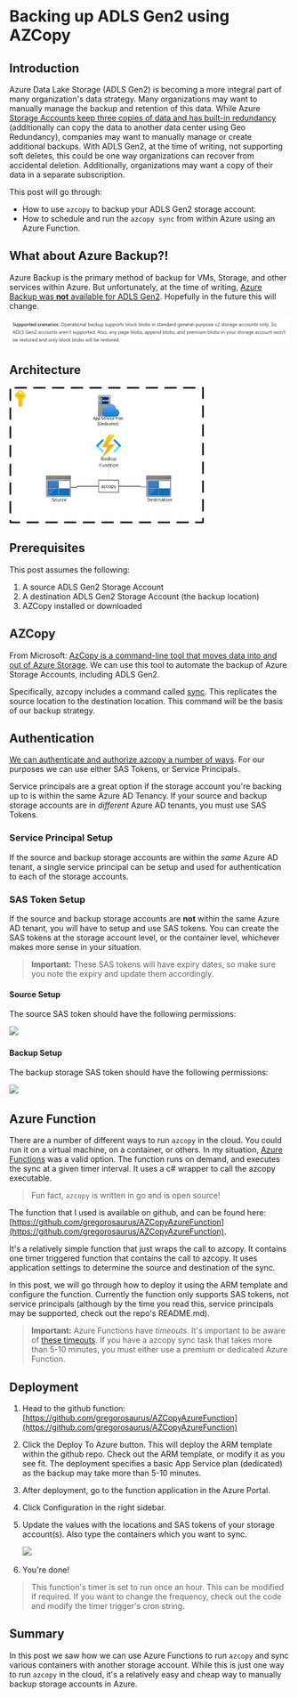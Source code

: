 # Backing up ADLS Gen2 using AZCopy

## Introduction

Azure Data Lake Storage (ADLS Gen2) is becoming a more integral part of many organization's data strategy.  Many organizations may want to manually manage the backup and retention of this data.  While Azure [Storage Accounts keep three copies of data and has built-in redundancy](https://docs.microsoft.com/en-us/azure/storage/common/storage-redundancy) (additionally can copy the data to another data center using Geo Redundancy), companies may want to manually manage or create additional backups. With ADLS Gen2, at the time of writing, not supporting soft deletes, this could be one way organizations can recover from accidental deletion.  Additionally, organizations may want a copy of their data in a separate subscription. 

This post will go through: 
- How to use ```azcopy``` to backup your ADLS Gen2 storage account. 
- How to schedule and run the ```azcopy sync``` from within Azure using an Azure Function.

## What about Azure Backup?!

Azure Backup is the primary method of backup for VMs, Storage, and other services within Azure. But unfortunately, at the time of writing, [Azure Backup was **not** available for ADLS Gen2](https://docs.microsoft.com/en-us/azure/backup/blob-backup-support-matrix).  Hopefully in the future this will change. 

<img src="2021-08-31 13_49_07-Support matrix for Azure Blobs backup - Azure Backup _ Microsoft Docs and 5 more.png">

## Architecture

<img src="architecture.jpg" style="width:350px"/>

## Prerequisites 

This post assumes the following:
1. A source ADLS Gen2 Storage Account
2. A destination ADLS Gen2 Storage Account (the backup location)
3. AZCopy installed or downloaded

## AZCopy

From Microsoft: [AzCopy is a command-line tool that moves data into and out of Azure Storage](https://docs.microsoft.com/en-us/azure/storage/common/storage-ref-azcopy). We can use this tool to automate the backup of Azure Storage Accounts, including ADLS Gen2.  

Specifically, azcopy includes a command called [sync](https://docs.microsoft.com/en-us/azure/storage/common/storage-ref-azcopy-sync).  This replicates the source location to the destination location.  This command will be the basis of our backup strategy. 

## Authentication

[We can authenticate and authorize azcopy a number of ways](https://docs.microsoft.com/en-us/azure/storage/common/storage-use-azcopy-authorize-azure-active-directory?toc=/azure/storage/blobs/toc.json). For our purposes we can use either SAS Tokens, or Service Principals.  

Service principals are a great option if the storage account you're backing up to is within the same Azure AD Tenancy. If your source and backup storage accounts are in *different* Azure AD tenants, you must use SAS Tokens. 

### Service Principal Setup

If the source and backup storage accounts are within the *same* Azure AD tenant, a single service principal can be setup and used for authentication to each of the storage accounts. 

### SAS Token Setup

If the source and backup storage accounts are **not** within the same Azure AD tenant, you will have to setup and use SAS tokens.  You can create the SAS tokens at the storage account level, or the container level, whichever makes more sense in your situation.

> **Important:** These SAS tokens will have expiry dates, so make sure you note the expiry and update them accordingly.  

#### Source Setup

The source SAS token should have the following permissions:

<img src="2021-09-01 10_13_42-gmadlshared - Microsoft Azure and 3 more pages - Work - Microsoft​ Edge.png" />

#### Backup Setup
The backup storage SAS token should have the following permissions:

<img src="2021-09-01 10_14_12-gmadlshared - Microsoft Azure and 3 more pages - Work - Microsoft​ Edge.png"/>

## Azure Function

There are a number of different ways to run ```azcopy``` in the cloud.  You could run it on a virtual machine, on a container, or others.  In my situation, [Azure Functions](https://docs.microsoft.com/en-us/azure/azure-functions/) was a valid option.  The function runs on demand, and executes the sync at a given timer interval.  It uses a c# wrapper to call the azcopy executable.  

> Fun fact, ```azcopy``` is written in go and is open source!

The function that I used is available on github, and can be found here: [https://github.com/gregorosaurus/AZCopyAzureFunction](https://github.com/gregorosaurus/AZCopyAzureFunction). 

It's a relatively simple function that just wraps the call to azcopy.  It contains one timer triggered function that contains the call to azcopy.  It uses application settings to determine the source and destination of the sync. 

In this post, we will go through how to deploy it using the ARM template and configure the function. Currently the function only supports SAS tokens, not service principals (although by the time you read this, service principals may be supported, check out the repo's README.md).

> **Important:** Azure Functions have *timeouts*.  It's important to be aware of [these timeouts](https://docs.microsoft.com/en-us/azure/azure-functions/functions-host-json#functiontimeout). If you have a azcopy sync task that takes more than 5-10 minutes, you must either use a premium or dedicated Azure Function. 

## Deployment

1. Head to the github function: [https://github.com/gregorosaurus/AZCopyAzureFunction](https://github.com/gregorosaurus/AZCopyAzureFunction)

2. Click the Deploy To Azure button. This will deploy the ARM template within the github repo.  Check out the ARM template, or modify it as you see fit.  The deployment specifies a basic App Service plan (dedicated) as the backup may take more than 5-10 minutes. 

3. After deployment, go to the function application in the Azure Portal.  

4. Click Configuration in the right sidebar. 

5. Update the values with the locations and SAS tokens of your storage account(s). Also type the containers which you want to sync. 

    <img src="2021-09-01 12_12_43-GmFuncAZCopy - Microsoft Azure and 6 more pages - Work - Microsoft​ Edge.png"/>

6. You're done!

> This function's timer is set to run once an hour.  This can be modified if required.  If you want to change the frequency, check out the code and modify the timer trigger's cron string. 

## Summary

In this post we saw how we can use Azure Functions to run ```azcopy``` and sync various containers with another storage account.  While this is just one way to run ```azcopy``` in the cloud,  it's a relatively easy and cheap way to manually backup storage accounts in Azure. 